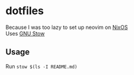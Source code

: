 # dotfiles

Because I was too lazy to set up neovim on [NixOS](https://github.com/caeklol/nixos-config) \
Uses [GNU Stow](https://www.gnu.org/software/stow/)

## Usage

Run `stow $(ls -I README.md)`
